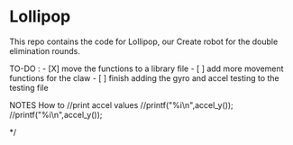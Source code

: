 # Lollipop
This repo contains the code for Lollipop, our Create robot for the double elimination rounds.



TO-DO :
        - [X] move the functions to a library file
        - [ ] add more movement functions for the claw
        - [ ] finish adding the gyro and accel testing to the testing file


NOTES
      How to //print accel values
        //printf("%i\n",accel_y());
        //printf("%i\n",accel_y());







*/
